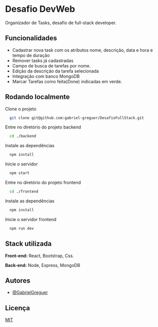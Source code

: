 
# Desafio DevWeb

Organizador de Tasks, desafio de full-stack developer. 


## Funcionalidades

- Cadastrar nova task com os atributos nome, descrição, data e hora e tempo de duração
- Remover tasks já cadastradas
- Campo de busca de tarefas por nome.
- Edição da descrição da tarefa selecionada
- Integração com banco MongoDB
- Marcar Tarefas como feita(Done) indicadas em verde.


## Rodando localmente

Clone o projeto

```bash
  git clone git@github.com:gabriel-greguer/DesafioFullStack.git
```

Entre no diretório do projeto backend

```bash
  cd ./backend
```

Instale as dependências

```bash
  npm install
```

Inicie o servidor

```bash
  npm start
```

Entre no diretório do projeto frontend

```bash
  cd ./frontend
```

Instale as dependências

```bash
  npm install
```

Inicie o servidor frontend

```bash
  npm run dev
```


## Stack utilizada

**Front-end:** React, Bootstrap, Css.

**Back-end:** Node, Express, MongoDB


## Autores

- [@GabrielGreguer](https://github.com/gabriel-greguer)


## Licença

[MIT](https://choosealicense.com/licenses/mit/)

